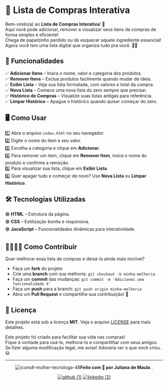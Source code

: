 # 🛒 Lista de Compras Interativa

Bem-vindo(a) ao **Lista de Compras Interativa**! 🎉  
Aqui você pode adicionar, remover e visualizar seus itens de compras de forma simples e eficiente!  
Chega de papelzinho perdido ou de esquecer aquele ingrediente essencial! Agora você tem uma lista digital que organiza tudo pra você. 📝✨  

## 🚀 Funcionalidades

✅ **Adicionar Itens** – Insira o nome, valor e categoria dos produtos.  
✅ **Remover Itens** – Exclua produtos facilmente quando mudar de ideia.  
✅ **Exibir Lista** – Veja sua lista formatada, com valores e total da compra.  
✅ **Nova Lista** – Comece uma nova lista do zero sempre que precisar.  
✅ **Histórico de Compras** – Visualize suas listas antigas para referência.  
✅ **Limpar Histórico** – Apague o histórico quando quiser começar do zero.  

## 🖥️ Como Usar

1️⃣ Abra o arquivo `index.html` no seu navegador.  
2️⃣ Digite o nome do item e seu valor.  
3️⃣ Escolha a categoria e clique em **Adicionar**.  
4️⃣ Para remover um item, clique em **Remover Item**, insira o nome do produto e confirme a remoção.  
5️⃣ Para visualizar sua lista, clique em **Exibir Lista**.  
6️⃣ Quer apagar tudo e começar de novo? Use **Nova Lista** ou **Limpar Histórico**.  

## 🛠️ Tecnologias Utilizadas

🟢 **HTML** – Estrutura da página.  
🟢 **CSS** – Estilização bonita e responsiva.  
🟢 **JavaScript** – Funcionalidades dinâmicas para interatividade.  

## 🫱🏽‍🫲🏽 Como Contribuir

Quer melhorar essa lista de compras e deixá-la ainda mais incrível?  
- Faça um **fork** do projeto  
- Crie uma **branch** com sua melhoria: `git checkout -b minha-melhoria`  
- Faça um **commit** das mudanças: `git commit -m 'Adicionei uma funcionalidade X'`  
- Faça um **push** para a branch: `git push origin minha-melhoria`  
- Abra um **Pull Request** e compartilhe sua contribuição! 🚀  

## 📜 Licença

Este projeto está sob a licença **MIT**. Veja o arquivo [LICENSE](https://github.com/julianamaula/-7DaysOfCode---L-gica-JS-6-7/blob/main/LICENSE) para mais detalhes.


Este projeto foi criado para facilitar sua vida nas compras!  
Fique à vontade para usá-lo, melhorá-lo e compartilhar com seus amigos.  
Se fizer alguma modificação legal, me avise! Adoraria ver o que você criou. 😃  




 ---

<div  align="center"> 
 
   ![icons8-mulher-tecnóloga-48](https://github.com/user-attachments/assets/cce202ee-f99f-4ec2-b3ff-92e807e00395)**Feito com 💙 por Juliana de Maula**  .
       
   [![github (1)](https://github.com/user-attachments/assets/b00d055f-82f4-4c97-85e1-986068f5e264)](https://github.com/julianamaula) [![linkedin (2)](https://github.com/user-attachments/assets/044bc6c2-c1e9-4f04-8979-71f95d9f6c66)](https://www.linkedin.com/in/juliana-de-maula/)
  </div>



